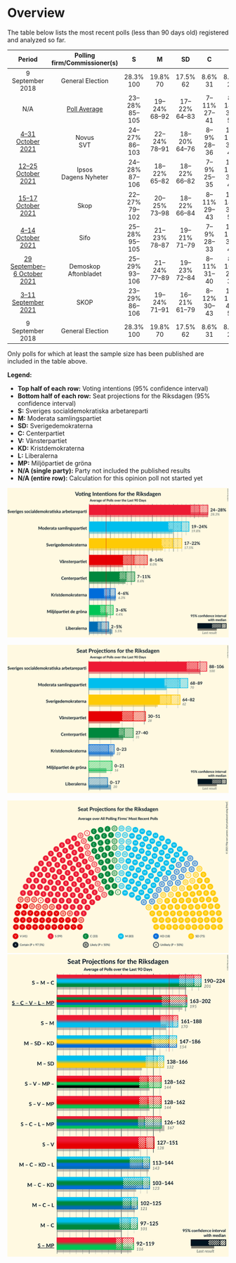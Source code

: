 # Overview

The table below lists the most recent polls (less than 90 days old) registered and analyzed so far.

| Period     | Polling firm/Commissioner(s) | S | M | SD | C | V | KD | L | MP |
|:----------:|:----------------------------:|:--:|:--:|:--:|:--:|:--:|:--:|:--:|:--:|
| 9 September 2018 | General Election | 28.3% <br> 100 | 19.8% <br> 70 | 17.5% <br> 62 | 8.6% <br> 31 | 8.0% <br> 28 | 6.3% <br> 22 | 5.5% <br> 20 | 4.4% <br> 16 |
| N/A | [Poll Average](average.html) | 23–28% <br> 85–105 | 19–24% <br> 68–92 | 17–22% <br> 64–83 | 7–11% <br> 27–41 | 8–14% <br> 30–52 | 3–6% <br> 0–23 | 2–5% <br> 0–17 | 3–6% <br> 0–21 |
| [4–31 October 2021](2021-10-31-Novus.html) | Novus <br> SVT | 24–27% <br> 86–103 | 22–24% <br> 78–91 | 18–20% <br> 64–76 | 8–9% <br> 28–36 | 10–12% <br> 37–47 | 3–5% <br> 0–17 | 2–3% <br> 0 | 4–6% <br> 15–20 |
| [12–25 October 2021](2021-10-25-Ipsos.html) | Ipsos <br> Dagens Nyheter | 24–28% <br> 87–106 | 18–22% <br> 65–82 | 18–22% <br> 66–82 | 7–9% <br> 25–35 | 10–13% <br> 35–47 | 3–5% <br> 0–19 | 3–5% <br> 0–19 | 4–6% <br> 15–23 |
| [15–17 October 2021](2021-10-17-Skop.html) | Skop | 22–27% <br> 79–102 | 20–25% <br> 73–98 | 18–22% <br> 66–84 | 8–11% <br> 29–43 | 10–14% <br> 36–52 | 3–5% <br> 0–18 | 2–4% <br> 0–15 | 3–6% <br> 0–21 |
| [4–14 October 2021](2021-10-14-Sifo.html) | Sifo | 25–28% <br> 95–105 | 21–23% <br> 78–87 | 19–21% <br> 71–79 | 7–9% <br> 28–33 | 10–11% <br> 37–43 | 4–6% <br> 17–21 | 2–3% <br> 0 | 3–4% <br> 0–15 |
| [29 September–6 October 2021](2021-10-06-Demoskop.html) | Demoskop <br> Aftonbladet | 25–29% <br> 93–106 | 21–24% <br> 77–89 | 19–23% <br> 72–84 | 8–11% <br> 31–40 | 8–10% <br> 28–36 | 5–6% <br> 17–24 | 2–3% <br> 0 | 2–4% <br> 0 |
| [3–11 September 2021](2021-09-11-SKOP.html) | SKOP | 23–29% <br> 86–106 | 19–24% <br> 71–91 | 16–21% <br> 61–79 | 8–12% <br> 30–43 | 11–15% <br> 40–55 | 4–6% <br> 0–24 | 2–4% <br> 0 | 2–5% <br> 0–17 |
| 9 September 2018 | General Election | 28.3% <br> 100 | 19.8% <br> 70 | 17.5% <br> 62 | 8.6% <br> 31 | 8.0% <br> 28 | 6.3% <br> 22 | 5.5% <br> 20 | 4.4% <br> 16 |

Only polls for which at least the sample size has been published are included in the table above.

**Legend:**
+ **Top half of each row:** Voting intentions (95% confidence interval)
+ **Bottom half of each row:** Seat projections for the Riksdagen (95% confidence interval)
+ **S:** Sveriges socialdemokratiska arbetareparti
+ **M:** Moderata samlingspartiet
+ **SD:** Sverigedemokraterna
+ **C:** Centerpartiet
+ **V:** Vänsterpartiet
+ **KD:** Kristdemokraterna
+ **L:** Liberalerna
+ **MP:** Miljöpartiet de gröna
+ **N/A (single party):** Party not included the published results
+ **N/A (entire row):** Calculation for this opinion poll not started yet


![Graph with voting intentions not yet produced](average.png "Voting Intentions")

![Graph with seats not yet produced](average-seats.png "Seats")

![Graph with seating plan not yet produced](average-seating-plan.png "Seating Plan")
![Graph with coalitions seats not yet produced](average-coalitions-seats.png "Coalitions Seats")

